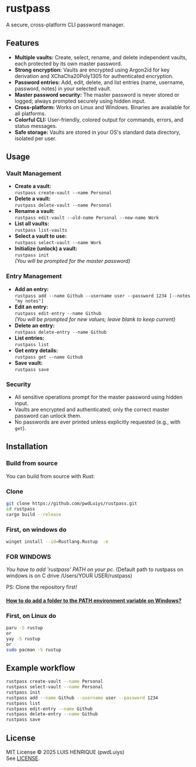 # rustpass

A secure, cross-platform CLI password manager.

## Features

- **Multiple vaults:** Create, select, rename, and delete independent vaults, each protected by its own master password.
- **Strong encryption:** Vaults are encrypted using Argon2id for key derivation and XChaCha20Poly1305 for authenticated encryption.
- **Password entries:** Add, edit, delete, and list entries (name, username, password, notes) in your selected vault.
- **Master password security:** The master password is never stored or logged; always prompted securely using hidden input.
- **Cross-platform:** Works on Linux and Windows. Binaries are available for all platforms.
- **Colorful CLI:** User-friendly, colored output for commands, errors, and status messages.
- **Safe storage:** Vaults are stored in your OS's standard data directory, isolated per user.

## Usage

### Vault Management

- **Create a vault:**  
  `rustpass create-vault --name Personal`
- **Delete a vault:**  
  `rustpass delete-vault --name Personal`
- **Rename a vault:**  
  `rustpass edit-vault --old-name Personal --new-name Work`
- **List all vaults:**  
  `rustpass list-vaults`
- **Select a vault to use:**  
  `rustpass select-vault --name Work`
- **Initialize (unlock) a vault:**  
  `rustpass init`  
  _(You will be prompted for the master password)_

### Entry Management

- **Add an entry:**  
  `rustpass add --name Github --username user --password 1234 [--notes "my notes"]`
- **Edit an entry:**  
  `rustpass edit-entry --name Github`  
  _(You will be prompted for new values; leave blank to keep current)_
- **Delete an entry:**  
  `rustpass delete-entry --name Github`
- **List entries:**  
  `rustpass list`
- **Get entry details:**  
  `rustpass get --name Github`
- **Save vault:**  
  `rustpass save`

### Security

- All sensitive operations prompt for the master password using hidden input.
- Vaults are encrypted and authenticated; only the correct master password can unlock them.
- No passwords are ever printed unless explicitly requested (e.g., with `get`).

## Installation


### Build from source

You can build from source with Rust:
### Clone
```sh
git clone https://github.com/pwdLuiys/rustpass.git
cd rustpass
cargo build --release
```

### First, on windows do
```sh
winget install --id=Rustlang.Rustup  -e
```
### FOR WINDOWS

*You have to add 'rustpass' PATH on your pc.* (Default path to rustpass on windows is on C drive /Users/YOUR USER/rustpass)

PS: Clone the repository first!
#### [How to do add a folder to the PATH environment variable on Windows?](https://superuser.com/questions/1861276/how-to-set-a-folder-to-the-path-environment-variable-in-windows-11)

### First, on Linux do 

```sh
paru -S rustup
or
yay -S rustup
or
sudo pacman -S rustup

```

## Example workflow

```sh
rustpass create-vault --name Personal
rustpass select-vault --name Personal
rustpass init
rustpass add --name Github --username user --password 1234
rustpass list
rustpass edit-entry --name Github
rustpass delete-entry --name Github
rustpass save
```

## License

MIT License © 2025 LUIS HENRIQUE (pwdLuiys)  
See [LICENSE](LICENSE).

